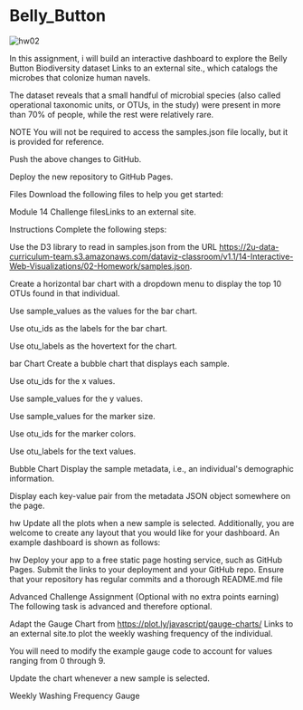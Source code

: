 # Belly_Button

![hw02](https://user-images.githubusercontent.com/111929009/213192302-6905e9c7-2795-4c10-82a7-3f46bf292399.jpeg)


In this assignment, i will build an interactive dashboard to explore the Belly Button Biodiversity dataset Links to an external site., which catalogs the microbes that colonize human navels.

The dataset reveals that a small handful of microbial species (also called operational taxonomic units, or OTUs, in the study) were present in more than 70% of people, while the rest were relatively rare.

NOTE You will not be required to access the samples.json file locally, but it is provided for reference.

Push the above changes to GitHub.

Deploy the new repository to GitHub Pages.

Files Download the following files to help you get started:

Module 14 Challenge filesLinks to an external site.

Instructions Complete the following steps:

Use the D3 library to read in samples.json from the URL https://2u-data-curriculum-team.s3.amazonaws.com/dataviz-classroom/v1.1/14-Interactive-Web-Visualizations/02-Homework/samples.json.

Create a horizontal bar chart with a dropdown menu to display the top 10 OTUs found in that individual.

Use sample_values as the values for the bar chart.

Use otu_ids as the labels for the bar chart.

Use otu_labels as the hovertext for the chart.

bar Chart Create a bubble chart that displays each sample.

Use otu_ids for the x values.

Use sample_values for the y values.

Use sample_values for the marker size.

Use otu_ids for the marker colors.

Use otu_labels for the text values.

Bubble Chart Display the sample metadata, i.e., an individual's demographic information.

Display each key-value pair from the metadata JSON object somewhere on the page.

hw Update all the plots when a new sample is selected. Additionally, you are welcome to create any layout that you would like for your dashboard. An example dashboard is shown as follows:

hw Deploy your app to a free static page hosting service, such as GitHub Pages. Submit the links to your deployment and your GitHub repo. Ensure that your repository has regular commits and a thorough README.md file

Advanced Challenge Assignment (Optional with no extra points earning) The following task is advanced and therefore optional.

Adapt the Gauge Chart from https://plot.ly/javascript/gauge-charts/ Links to an external site.to plot the weekly washing frequency of the individual.

You will need to modify the example gauge code to account for values ranging from 0 through 9.

Update the chart whenever a new sample is selected.

Weekly Washing Frequency Gauge
